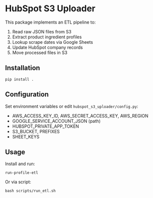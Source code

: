 # HubSpot S3 Uploader

This package implements an ETL pipeline to:
1. Read raw JSON files from S3
2. Extract product ingredient profiles
3. Lookup scrape dates via Google Sheets
4. Update HubSpot company records
5. Move processed files in S3

## Installation
```
pip install .
```

## Configuration
Set environment variables or edit `hubspot_s3_uploader/config.py`:
- AWS_ACCESS_KEY_ID, AWS_SECRET_ACCESS_KEY, AWS_REGION
- GOOGLE_SERVICE_ACCOUNT_JSON (path)
- HUBSPOT_PRIVATE_APP_TOKEN
- S3_BUCKET, PREFIXES
- SHEET_KEYS

## Usage
Install and run:
```
run-profile-etl
```

Or via script:
```
bash scripts/run_etl.sh
```